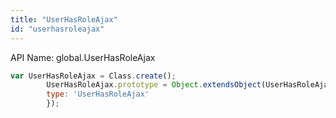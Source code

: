 ```yaml
---
title: "UserHasRoleAjax"
id: "userhasroleajax"
---
```


API Name: global.UserHasRoleAjax

```js
var UserHasRoleAjax = Class.create();
        UserHasRoleAjax.prototype = Object.extendsObject(UserHasRoleAjaxSNC,{
        type: 'UserHasRoleAjax'
        });
```